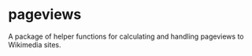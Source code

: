 # pageviews
A package of helper functions for calculating and handling pageviews to Wikimedia sites.

